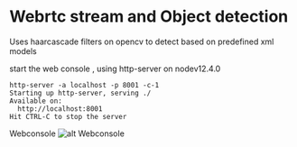 # Webrtc stream and Object detection 

Uses haarcascade filters on opencv to detect based on predefined xml models 

start the web console , using http-server on nodev12.4.0
```
http-server -a localhost -p 8001 -c-1
Starting up http-server, serving ./
Available on:
  http://localhost:8001
Hit CTRL-C to stop the server
```

Webconsole 
![alt Webconsole](https://github.com/altanai/Ramudroid/blob/master/ramudroid_rpi_object_detection_webrtc_stream/screenshot/Screenshot%202019-09-14%20at%2011.07.45%20AM.png?raw=true)

